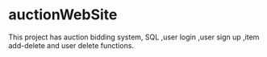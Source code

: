 # auctionWebSite
This project has auction bidding system, SQL ,user login ,user sign up ,item add-delete and user delete functions.
